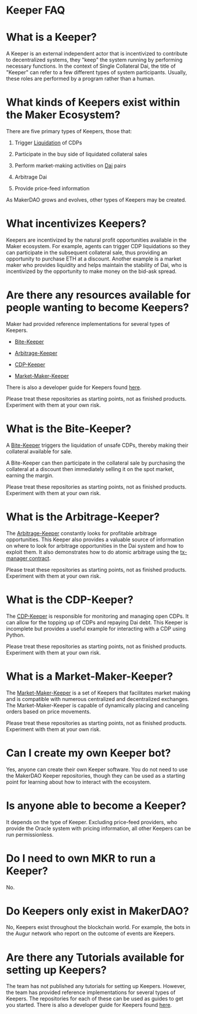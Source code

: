 # Keeper FAQ

# What is a Keeper?

A Keeper is an external independent actor that is incentivized to contribute to decentralized systems, they "keep" the system running by performing necessary functions. In the context of Single Collateral Dai, the title of "Keeper" can refer to a few different types of system participants. Usually, these roles are performed by a program rather than a human.

# What kinds of Keepers exist within the Maker Ecosystem?

There are five primary types of Keepers, those that:

1.  Trigger [Liquidation](faqs/liquidation.md) of CDPs

1.  Participate in the buy side of liquidated collateral sales

1.  Perform market-making activities on [Dai](/faqs/dai.md) pairs

1.  Arbitrage Dai

1.  Provide price-feed information

As MakerDAO grows and evolves, other types of Keepers may be created.

# What incentivizes Keepers?

Keepers are incentivized by the natural profit opportunities available in the Maker ecosystem. For example, agents can trigger CDP liquidations so they can participate in the subsequent collateral sale, thus providing an opportunity to purchase ETH at a discount. Another example is a market maker who provides liquidity and helps maintain the stability of Dai, who is incentivized by the opportunity to make money on the bid-ask spread.

# Are there any resources available for people wanting to become Keepers?

Maker had provided reference implementations for several types of Keepers.

- [Bite-Keeper](makerdao/bite-keeper)

- [Arbitrage-Keeper](makerdao/arbitrage-keeper)

- [CDP-Keeper](makerdao/cdp-keeper)

- [Market-Maker-Keeper](makerdao/market-maker-keeper)

There is also a developer guide for Keepers found [here](makerdao/developerguides/blob/master/keepers).

Please treat these repositories as starting points, not as finished products. Experiment with them at your own risk.

# What is the Bite-Keeper?

A [Bite-Keeper](makerdao/bite-keeper) triggers the liquidation of unsafe CDPs, thereby making their collateral available for sale.

A Bite-Keeper can then participate in the collateral sale by purchasing the collateral at a discount then immediately selling it on the spot market, earning the margin.

Please treat these repositories as starting points, not as finished products. Experiment with them at your own risk.

# What is the Arbitrage-Keeper?

The [Arbitrage-Keeper](makerdao/arbitrage-keeper) constantly looks for profitable arbitrage opportunities. This Keeper also provides a valuable source of information on where to look for arbitrage opportunities in the Dai system and how to exploit them. It also demonstrates how to do atomic arbitrage using the [tx-manager contract](makerdao/tx-manager).

Please treat these repositories as starting points, not as finished products. Experiment with them at your own risk.

# What is the CDP-Keeper?

The [CDP-Keeper](makerdao/cdp-keeper) is responsible for monitoring and managing open CDPs. It can allow for the topping up of CDPs and repaying Dai debt. This Keeper is incomplete but provides a useful example for interacting with a CDP using Python.

Please treat these repositories as starting points, not as finished products. Experiment with them at your own risk.

# What is a Market-Maker-Keeper?

The [Market-Maker-Keeper](makerdao/market-maker-keeper) is a set of Keepers that facilitates market making and is compatible with numerous centralized and decentralized exchanges. The Market-Maker-Keeper is capable of dynamically placing and canceling orders based on price movements.

Please treat these repositories as starting points, not as finished products. Experiment with them at your own risk.

# Can I create my own Keeper bot?

Yes, anyone can create their own Keeper software. You do not need to use the MakerDAO Keeper repositories, though they can be used as a starting point for learning about how to interact with the ecosystem.

# Is anyone able to become a Keeper?

It depends on the type of Keeper. Excluding price-feed providers, who provide the Oracle system with pricing information, all other Keepers can be run permissionless.

# Do I need to own MKR to run a Keeper?

No.

# Do Keepers only exist in MakerDAO?

No, Keepers exist throughout the blockchain world. For example, the bots in the Augur network who report on the outcome of events are Keepers.

# Are there any Tutorials available for setting up Keepers?

The team has not published any tutorials for setting up Keepers. However, the team has provided reference implementations for several types of Keepers. The repositories for each of these can be used as guides to get you started. There is also a developer guide for Keepers found [here](makerdao/developerguides/blob/master/keepers).
